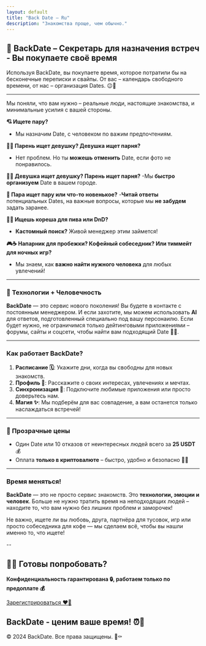 ```yaml
---
layout: default
title: "Back Date – Ru"
description: "Знакомства проще, чем обычно."
---
```


## 🖤 BackDate – Секретарь для назначения встреч - Вы покупаете своё время

Используя BackDate, вы покупаете время, которое потратили бы на бесконечные переписки и свайпы. От вас – календарь свободного времени, от нас – организация Dates. 😉🖤

---

Мы поняли, что вам нужно – реальные люди, настоящие знакомства, и минимальные усилия с вашей стороны.

**💘 Ищете пару?** 
- Мы назначим Date, с человеком по важим предпочтениям.

**👦👧 Парень ищет девушку? Девушка ищет парня?** 
- Нет проблем. Но ты **можешь отменить** Date, если фото не понравилось.

**🏳️‍🌈 Девушка ищет девушку? Парень ищет парня?** 
-Мы **быстро организуем** Date в вашем городе.

**💑 Пара ищет пару или что-то новенькое?** 
-**Читай ответы** потенциальных Dates, на важные вопросы, которые мы **не забудем** задать заранее.

**🎲🍻 Ищешь кореша для пива или DnD?** 
- **Кастомный поиск?** Живой менеджер этим займется!

**🎮☕ Напарник для пробежки? Кофейный собеседник? Или тиммейт для ночных игр?** 
- Мы знаем, как **важно найти нужного человека** для любых увлечений! 

---

### **🤖 Технологии + Человечность**

**BackDate** — это сервис нового поколения! Вы будете в контакте с постоянным менеджером. И если захотите, мы можем использовать **AI** для ответов, подготовленный специально под вашу персонаилю. Если будет нужно, не ограничимся только дейтинговыми приложениями – форумы, сайты и соцсети, чтобы найти вам подходящий Date 🖤✨.


---

### **Как работает BackDate?**

1. **Расписание 🗓️**: Укажите дни, когда вы свободны для новых знакомств.
2. **Профиль 📝**: Расскажите о своих интересах, увлечениях и мечтах.
3. **Синхронизация 🔄**: Подключите любимые приложения или просто доверьтесь нам.
4. **Магия ✨**: Мы подберём для вас совпадение, а вам останется только наслаждаться встречей!

---

### **💸 Прозрачные цены**

- Один Date или 10 отказов от неинтересных людей всего за **25 USDT**💰
- Оплата **только в криптовалюте** – быстро, удобно и безопасно 🚀🖤

---

### **Время меняться!**

**BackDate** — это не просто сервис знакомств. Это **технологии, эмоции и человек**. Больше не нужно тратить время на неподходящих людей – находите то, что вам нужно без лишних проблем и заморочек!

Не важно, ищете ли вы любовь, друга, партнёра для тусовок, игр или просто собеседника для кофе — мы сделаем всё, чтобы вы нашли именно то, что ищете!

--

## 🖤👄 Готовы попробовать? 

**Конфиденциальность гарантирована 🔒, работаем только по предоплате 💰**

[Зарегистрироваться ❤️‍🔥](signup.html)

BackDate - ценим ваше время! ⏰🖤  
--

© 2024 BackDate. Все права защищены. 🖤⚰️
